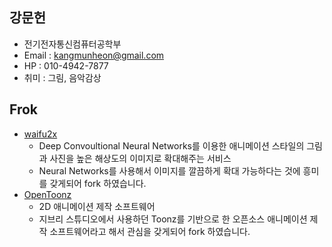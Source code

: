 ## 강문헌

- 전기전자통신컴퓨터공학부
- Email : kangmunheon@gmail.com
- HP : 010-4942-7877
- 취미 : 그림, 음악감상

## Frok

- [waifu2x](https://github.com/nagadomi/waifu2x)
	- Deep Convoultional Neural Networks를 이용한 애니메이션 스타일의 그림과 사진을 높은 해상도의 이미지로 확대해주는 서비스
	- Neural Networks를 사용해서 이미지를 깔끔하게 확대 가능하다는 것에 흥미를 갖게되어 fork 하였습니다.
- [OpenToonz](https://github.com/opentoonz/opentoonz)
	- 2D 애니메이션 제작 소프트웨어
	- 지브리 스튜디오에서 사용하던 Toonz를 기반으로 한 오픈소스 애니메이션 제작 소프트웨어라고 해서 관심을 갖게되어 fork 하였습니다.